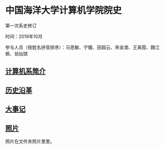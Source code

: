 # 中国海洋大学计算机学院院史

第一次系史修订

时间：2019年10月

参与人员（按姓名拼音排序）：马思敏、宁瞳、田超云、宋金澳、王美霞、魏江枫、翁灿镔


## [计算机系简介](计算机系简介.md)

## [历史沿革](历史沿革.md)

## [大事记](大事记.md)

## [照片](照片)
照片在文件夹照片里里。
